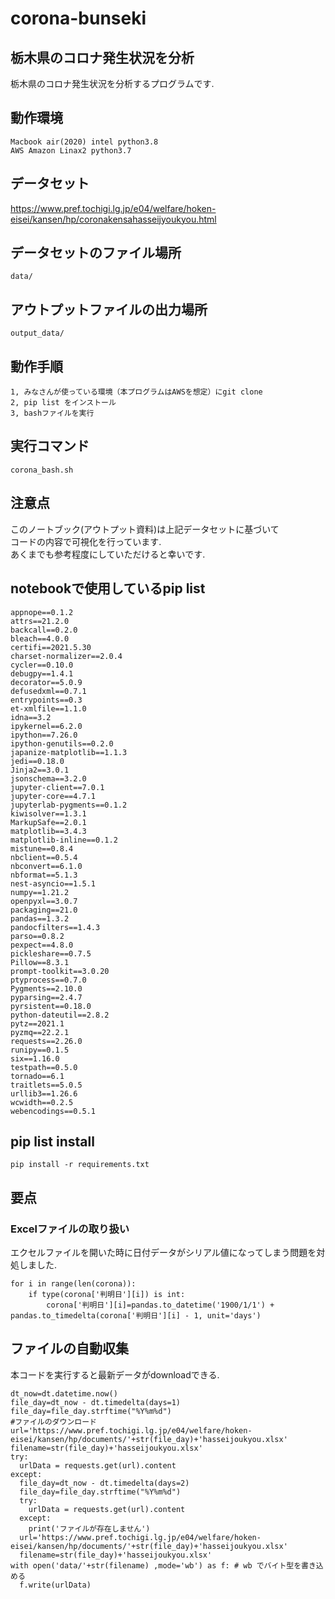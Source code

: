 # corona-bunseki
## 栃木県のコロナ発生状況を分析
栃木県のコロナ発生状況を分析するプログラムです.

## 動作環境

```
Macbook air(2020) intel python3.8
AWS Amazon Linax2 python3.7
```

## データセット
https://www.pref.tochigi.lg.jp/e04/welfare/hoken-eisei/kansen/hp/coronakensahasseijyoukyou.html

## データセットのファイル場所

```
data/
```
## アウトプットファイルの出力場所

```
output_data/
```
## 動作手順

```
1, みなさんが使っている環境（本プログラムはAWSを想定）にgit clone
2, pip list をインストール
3, bashファイルを実行
```

## 実行コマンド

```
corona_bash.sh
```

## 注意点

このノートブック(アウトプット資料)は上記データセットに基づいて<br>
コードの内容で可視化を行っています.<br>
あくまでも参考程度にしていただけると幸いです.

## notebookで使用しているpip list

```
appnope==0.1.2
attrs==21.2.0
backcall==0.2.0
bleach==4.0.0
certifi==2021.5.30
charset-normalizer==2.0.4
cycler==0.10.0
debugpy==1.4.1
decorator==5.0.9
defusedxml==0.7.1
entrypoints==0.3
et-xmlfile==1.1.0
idna==3.2
ipykernel==6.2.0
ipython==7.26.0
ipython-genutils==0.2.0
japanize-matplotlib==1.1.3
jedi==0.18.0
Jinja2==3.0.1
jsonschema==3.2.0
jupyter-client==7.0.1
jupyter-core==4.7.1
jupyterlab-pygments==0.1.2
kiwisolver==1.3.1
MarkupSafe==2.0.1
matplotlib==3.4.3
matplotlib-inline==0.1.2
mistune==0.8.4
nbclient==0.5.4
nbconvert==6.1.0
nbformat==5.1.3
nest-asyncio==1.5.1
numpy==1.21.2
openpyxl==3.0.7
packaging==21.0
pandas==1.3.2
pandocfilters==1.4.3
parso==0.8.2
pexpect==4.8.0
pickleshare==0.7.5
Pillow==8.3.1
prompt-toolkit==3.0.20
ptyprocess==0.7.0
Pygments==2.10.0
pyparsing==2.4.7
pyrsistent==0.18.0
python-dateutil==2.8.2
pytz==2021.1
pyzmq==22.2.1
requests==2.26.0
runipy==0.1.5
six==1.16.0
testpath==0.5.0
tornado==6.1
traitlets==5.0.5
urllib3==1.26.6
wcwidth==0.2.5
webencodings==0.5.1
```
## pip list install 

```
pip install -r requirements.txt
```

## 要点

### Excelファイルの取り扱い
エクセルファイルを開いた時に日付データがシリアル値になってしまう問題を対処しました.

```
for i in range(len(corona)):
    if type(corona['判明日'][i]) is int:
        corona['判明日'][i]=pandas.to_datetime('1900/1/1') + pandas.to_timedelta(corona['判明日'][i] - 1, unit='days')
```
## ファイルの自動収集

本コードを実行すると最新データがdownloadできる.

```
dt_now=dt.datetime.now()
file_day=dt_now - dt.timedelta(days=1)
file_day=file_day.strftime("%Y%m%d")
#ファイルのダウンロード
url='https://www.pref.tochigi.lg.jp/e04/welfare/hoken-eisei/kansen/hp/documents/'+str(file_day)+'hasseijoukyou.xlsx'
filename=str(file_day)+'hasseijoukyou.xlsx'
try:
  urlData = requests.get(url).content
except:
  file_day=dt_now - dt.timedelta(days=2)
  file_day=file_day.strftime("%Y%m%d")
  try:
    urlData = requests.get(url).content
  except:
    print('ファイルが存在しません')
  url='https://www.pref.tochigi.lg.jp/e04/welfare/hoken-eisei/kansen/hp/documents/'+str(file_day)+'hasseijoukyou.xlsx'
  filename=str(file_day)+'hasseijoukyou.xlsx'
with open('data/'+str(filename) ,mode='wb') as f: # wb でバイト型を書き込める
  f.write(urlData)
```


